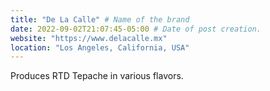 ```yaml
---
title: "De La Calle" # Name of the brand
date: 2022-09-02T21:07:45-05:00 # Date of post creation.
website: "https://www.delacalle.mx"
location: "Los Angeles, California, USA"
---
```


Produces RTD Tepache in various flavors.